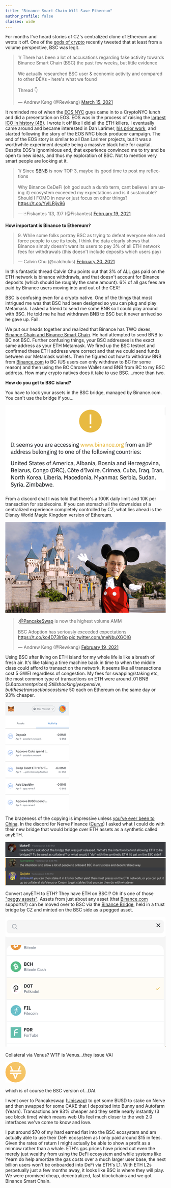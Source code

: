 ```yaml
---
title: "Binance Smart Chain Will Save Ethereum"
author_profile: false
classes: wide
---
```

For months I've heard stories of CZ's centralized clone of Ethereum and wrote it off.  One of the [gods of crypto](https://twitter.com/Rewkang) recently tweeted that at least from a volume perspective, BSC was legit.

<blockquote class="twitter-tweet tw-align-center"><p lang="en" dir="ltr">1/ There has been a lot of accusations regarding fake activity towards Binance Smart Chain (BSC) the past few weeks, but little evidence<br><br>We actually researched BSC user &amp; economic activity and compared to other DEXs - here&#39;s what we found<br><br>Thread 👇</p>&mdash; Andrew Køng (@Rewkang) <a href="https://twitter.com/Rewkang/status/1371259520245067778?ref_src=twsrc%5Etfw">March 15, 2021</a></blockquote> <script async src="https://platform.twitter.com/widgets.js" charset="utf-8"></script>

It reminded me of when the [EOS NYC](https://twitter.com/eosnewyork) guys came in to a CryptoNYC lunch and did a presentation on EOS.  EOS was in the process of raising the [largest ICO in history (4B)](https://en.wikipedia.org/wiki/EOS.IO).  I wrote it off like I did all the ETH killers.  I eventually came around and became interested in Dan Larimer, [his prior work](https://steemit.com/introduceyourself/@dantheman/daniel-larimer--co-founder-of-bitshares-steemit), and started following the story of the EOS NYC block producer campaign.  The end of the EOS story is similar to all Dan Larimer projects, but it was a worthwhile experiment despite being a massive black hole for capital.  Despite EOS's ignominious end, that experience convinced me to try and be open to new ideas, and thus my exploration of BSC.  Not to mention very smart people are looking at it.

<blockquote class="twitter-tweet tw-align-center"><p lang="en" dir="ltr">1/ Since <a href="https://twitter.com/search?q=%24BNB&amp;src=ctag&amp;ref_src=twsrc%5Etfw">$BNB</a> is now TOP 3, maybe its good time to post my reflections<br><br>Why Binance CeDeFi (oh god such a dumb term, cant believe I am using it) ecosystem exceeded my expectations and is it sustainable? Should I FOMO in now or just focus on other things?<a href="https://t.co/YyILRijy96">https://t.co/YyILRijy96</a></p>&mdash; 🃏Fiskantes 1(3, 3)7 (@Fiskantes) <a href="https://twitter.com/Fiskantes/status/1362721469378293761?ref_src=twsrc%5Etfw">February 19, 2021</a></blockquote> <script async src="https://platform.twitter.com/widgets.js" charset="utf-8"></script>

**How important is Binance to Ethereum?**

<blockquote class="twitter-tweet tw-align-center"><p lang="en" dir="ltr">9. While some folks portray BSC as trying to defeat everyone else and force people to use its tools, I think the data clearly shows that Binance simply doesn&#39;t want its users to pay 3% of all ETH network fees for withdrawals (this doesn&#39;t include deposits which users pay)</p>&mdash; Calvin Chu (@calchulus) <a href="https://twitter.com/calchulus/status/1363123866080436226?ref_src=twsrc%5Etfw">February 20, 2021</a></blockquote> <script async src="https://platform.twitter.com/widgets.js" charset="utf-8"></script>

In this fantastic thread Calvin Chu points out that 3% of ALL gas paid on the ETH network is binance withdrawls, and that doesn't account for Binance deposits (which should be roughly the same amount).  6% of all gas fees are paid by Binance users moving into and out of the CEX!

BSC is confusing even for a crypto native.  One of the things that most intrigued me was that BSC had been designed so you can plug and play Metamask.  I asked a friend to send me some BNB so I could play around with BSC.  He told me he had withdrawn BNB to BSC but it never arrived so he gave up.  Fail.

We put our heads together and realized that Binance has TWO dexes, [Binance Chain and Binance Smart Chain](https://academy.binance.com/en/articles/an-introduction-to-binance-smart-chain-bsc).  He had attempted to send BNB to BC not BSC.  Further confusing things, your BSC addresses is the exact same address as your ETH Metamask.  We fired up the BSC testnet and confirmed these ETH address were correct and that we could send funds between our Metamask wallets.  Then he figured out how to withdraw BNB from [Binance.com](http://binance.com) to BC (US users can only withdraw to BC for some reason) and then using the BC Chrome Wallet send BNB from BC to my BSC address.  How many crypto natives does it take to use BSC....more than two.

**How do you get to BSC island?**

You have to lock your assets in the BSC bridge, managed by Binance.com.  You can't use the bridge if you...

<img class="center-image" src="/assets/images/Screen_Shot_2021-04-08_at_10.21.48_AM.png">

From a discord chat I was told that there's a 100K daily limit and 10K per transaction for stablecoins.  If you can stomach all the downsides of a centralized experience completely controlled by CZ, what lies ahead is the Disney World Magic Kingdom version of Ethereum.

<img class="center-image" src="/assets/images/mickey-cz.jpg">

<blockquote class="twitter-tweet tw-align-center"><p lang="en" dir="ltr">.<a href="https://twitter.com/PancakeSwap?ref_src=twsrc%5Etfw">@PancakeSwap</a> is now the highest volume AMM<br><br>BSC Adoption has seriously exceeded expectations <a href="https://t.co/ko4D73lrGp">https://t.co/ko4D73lrGp</a> <a href="https://t.co/meNbuXGOIG">pic.twitter.com/meNbuXGOIG</a></p>&mdash; Andrew Køng (@Rewkang) <a href="https://twitter.com/Rewkang/status/1362684628058869766?ref_src=twsrc%5Etfw">February 19, 2021</a></blockquote> <script async src="https://platform.twitter.com/widgets.js" charset="utf-8"></script>

Using BSC after living on ETH island for my whole life is like a breath of fresh air.  It's like taking a time machine back in time to when the middle class could afford to transact on the network.  It seems like all transactions cost 5 GWEI regardless of congestion.  My fees for swapping/staking etc, the most common type of transactions on ETH were around .01 BNB ($3.6 at current prices).  Still shockingly expensive, but these transactions costs me ~$50 each on Ethereum on the same day or 93% cheaper.  

<img width="200px" class="center-image-no-width" src="/assets/images/Screen_Shot_2021-04-08_at_10.39.25_AM.png">

The brazeness of the copying is impressive unless [you've ever been to China](https://www.businessinsider.com/inside-fake-chinese-apple-store-shenzen-kunming-2015-9).  In the discord for Nerve Finance ([Curve](http://curve.fi/)) I asked what I could do with their new bridge that would bridge over ETH assets as a synthetic called anyETH.

<img class="center-image-no-width" src="/assets/images/Screen_Shot_2021-04-08_at_10.46.16_AM.png">

<img class="center-image-no-width" src="/assets/images/Screen_Shot_2021-04-08_at_10.46.30_AM.png">


Convert anyETH to ETH?  They have ETH on BSC!?  Oh it's one of those ["peggy assets"](https://academy.binance.com/en/articles/an-introduction-to-binance-smart-chain-bsc).  Assets from just about any asset (that [Binance.com](http://binance.com) supports?) can be moved over to BSC via the [Binance Bridge](https://www.binance.org/en/bridge), held in a trust bridge by CZ and minted on the BSC side as a pegged asset.  

<img class="center-image" src="/assets/images/Screen_Shot_2021-04-08_at_10.51.12_AM.png">

Collateral via Venus?  WTF is Venus...they issue VAI

![download.png](/assets/images/download.png)

which is of course the BSC version of...DAI.

I went over to Pancakeswap ([Uniswap](https://app.uniswap.org/)) to get some BUSD to stake on Nerve and then swapped for some CAKE that I deposited into Bunny and Autofarm (Yearn).  Transactions are 93% cheaper and they settle nearly instantly (3 sec block time) which means web UIs feel much closer to the web 2.0 interfaces we've come to know and love.

I put around $70 of my hard earned fiat into the BSC ecosystem and am actually able to use their DeFi ecosystem as I only paid around $15 in fees.  Given the rates of return I might actually be able to show a profit as a minnow rather than a whale.  ETH's gas prices have priced out even the merely just wealthy from using the DeFi ecosystem and while systems like Yearn do help amortize the gas costs over a much larger user base, the next billion users won't be onboarded into DeFi via ETH's L1.  With ETH L2s perpetually just a few months away, it looks like BSC is where they will play.  We were promised cheap, decentralized, fast blockchains and we got Binance Smart Chain.